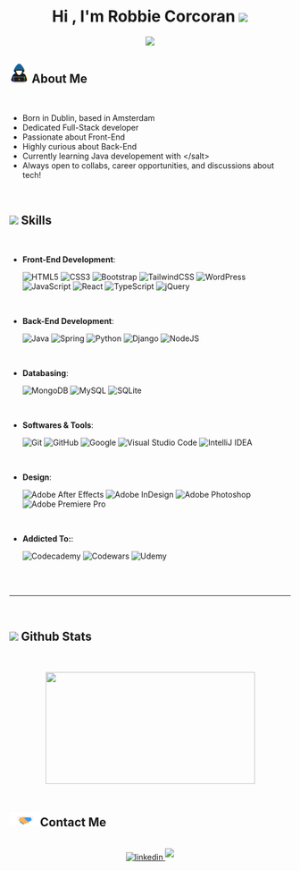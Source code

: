 <h1 align="center"><b>Hi , I'm Robbie Corcoran </b><img src="https://media.giphy.com/media/hvRJCLFzcasrR4ia7z/giphy.gif" width="35"></h1>

<p align="center">
  <a href="https://github.com/DenverCoder1/readme-typing-svg"><img src="https://readme-typing-svg.herokuapp.com?font=Time+New+Roman&color=cyan&size=25&center=true&vCenter=true&width=600&height=100&lines=Full-Stack+Java+Developer;Design+Enthusiast;Learning+Addict;Curious+About+Everything+Tech;Team+Player"></a>
</p>

## <img src = "https://github.com/0xAbdulKhalid/0xAbdulKhalid/raw/main/assets/mdImages/about_me.gif" width = 35px> <b> About Me</b>

<br>

- Born in Dublin, based in Amsterdam
- Dedicated Full-Stack developer
- Passionate about Front-End
- Highly curious about Back-End
- Currently learning Java developement with \<\/salt\>
- Always open to collabs, career opportunities, and discussions about tech!

<br>

## <img src="https://media2.giphy.com/media/QssGEmpkyEOhBCb7e1/giphy.gif?cid=ecf05e47a0n3gi1bfqntqmob8g9aid1oyj2wr3ds3mg700bl&rid=giphy.gif" width ="35px"><b> Skills</b>
<br>

<p align="center">
      
- **Front-End Development**:

   ![HTML5](https://img.shields.io/badge/HTML5%20-%23E34F26.svg?style=for-the-badge&logo=html5&logoColor=white)
   ![CSS3](https://img.shields.io/badge/CSS%20-%231572B6.svg?style=for-the-badge&logo=css3&logoColor=white)
   ![Bootstrap](https://img.shields.io/badge/bootstrap-%238511FA.svg?style=for-the-badge&logo=bootstrap&logoColor=white)
   ![TailwindCSS](https://img.shields.io/badge/tailwindcss-%2338B2AC.svg?style=for-the-badge&logo=tailwind-css&logoColor=white)
   ![WordPress](https://img.shields.io/badge/WordPress-%23117AC9.svg?style=for-the-badge&logo=WordPress&logoColor=white)
   ![JavaScript](https://img.shields.io/badge/JavaScript%20-%23F7DF1E.svg?style=for-the-badge&logo=javascript&logoColor=black)
   ![React](https://img.shields.io/badge/react-%2320232a.svg?style=for-the-badge&logo=react&logoColor=%2361DAFB)
   ![TypeScript](https://img.shields.io/badge/typescript-%23007ACC.svg?style=for-the-badge&logo=typescript&logoColor=white)
   ![jQuery](https://img.shields.io/badge/jquery-%230769AD.svg?style=for-the-badge&logo=jquery&logoColor=white)

<br>

- **Back-End Development**:
  
  ![Java](https://img.shields.io/badge/java-%23ED8B00.svg?style=for-the-badge&logo=openjdk&logoColor=white)
  ![Spring](https://img.shields.io/badge/spring-%236DB33F.svg?style=for-the-badge&logo=spring&logoColor=white)
  ![Python](https://img.shields.io/badge/Python%20-%2314354C.svg?style=for-the-badge&logo=python&logoColor=white)
  ![Django](https://img.shields.io/badge/django-%23092E20.svg?style=for-the-badge&logo=django&logoColor=white)
  ![NodeJS](https://img.shields.io/badge/node.js-6DA55F?style=for-the-badge&logo=node.js&logoColor=white)
  
  <br>

- **Databasing**:
  
  ![MongoDB](https://img.shields.io/badge/MongoDB-%234ea94b.svg?style=for-the-badge&logo=mongodb&logoColor=white)
  ![MySQL](https://img.shields.io/badge/mysql-%2300f.svg?style=for-the-badge&logo=mysql&logoColor=white)
  ![SQLite](https://img.shields.io/badge/sqlite-%2307405e.svg?style=for-the-badge&logo=sqlite&logoColor=white)
    
<br>

- **Softwares & Tools**:

    ![Git](https://img.shields.io/badge/git-%23F05033.svg?style=for-the-badge&logo=git&logoColor=white)
    ![GitHub](https://img.shields.io/badge/github-%23121011.svg?style=for-the-badge&logo=github&logoColor=white)
    ![Google](https://img.shields.io/badge/google-%234285F4.svg?style=for-the-badge&logo=google&logoColor=white)
    ![Visual Studio Code](https://img.shields.io/badge/Visual%20Studio%20Code-0078d7.svg?style=for-the-badge&logo=visual-studio-code&logoColor=white)
    ![IntelliJ IDEA](https://img.shields.io/badge/IntelliJIDEA-000000.svg?style=for-the-badge&logo=intellij-idea&logoColor=white) 

<br>

- **Design**:

  ![Adobe After Effects](https://img.shields.io/badge/After%20Effects-9999FF.svg?style=for-the-badge&logo=Adobe%20After%20Effects&logoColor=white)
  ![Adobe InDesign](https://img.shields.io/badge/InDesign-49021F?style=for-the-badge&logo=adobeindesign&logoColor=white)
  ![Adobe Photoshop](https://img.shields.io/badge/photoshop-%2331A8FF.svg?style=for-the-badge&logo=adobe%20photoshop&logoColor=white)
  ![Adobe Premiere Pro](https://img.shields.io/badge/Premiere%20Pro-9999FF.svg?style=for-the-badge&logo=Adobe%20Premiere%20Pro&logoColor=white) 
  
  <br>

- **Addicted To:**:
  
  ![Codecademy](https://img.shields.io/badge/Codecademy-FFF0E5?style=for-the-badge&logo=codecademy&logoColor=1F243A)
  ![Codewars](https://img.shields.io/badge/Codewars-B1361E?style=for-the-badge&logo=codewars&logoColor=grey)
  ![Udemy](https://img.shields.io/badge/Udemy-A435F0?style=for-the-badge&logo=Udemy&logoColor=white)


</p>

<br>
<br>

-----

<br>


## <img src="https://media.giphy.com/media/iY8CRBdQXODJSCERIr/giphy.gif" width="35px"><b> Github Stats </b>
<br>

<div align="center">
<a href="https://github.com/Robbie-Corcoran/">
  <!--
  <img src="https://github-readme-stats.vercel.app/api?username=Robbie-Corcoran&include_all_commits=true&count_private=true&show_icons=true&line_height=20&title_color=7A7ADB&icon_color=2234AE&text_color=D3D3D3&bg_color=0,000000,130F40" width="450" height="200"/>
  -->
  <br>
  <img src="https://github-readme-stats.vercel.app/api/top-langs?username=Robbie-Corcoran&show_icons=true&locale=en&layout=compact&line_height=20&title_color=7A7ADB&icon_color=2234AE&text_color=D3D3D3&bg_color=0,000000,130F40" width="375" height="200"/>
</a>
</div>

<br>

## <img src="https://github.com/0xAbdulKhalid/0xAbdulKhalid/raw/main/assets/mdImages/handshake.gif" width ="55px"><b>Contact Me</b>
<br>
<div align='center'>

<a href="https://linkedin.com/in/robbie-corcoran" target="_blank">
<img src="https://img.shields.io/badge/linkedin:  Robbie Corcoran-%2300acee.svg?color=405DE6&style=for-the-badge&logo=linkedin&logoColor=white" alt=linkedin style="margin-bottom: 5px;"/>
</a>

<a href="mailto:codewithrobbie@gmail.com" target="_blank">
<img src="https://img.shields.io/badge/gmail:  Robbie Corcoran-%23EA4335.svg?style=for-the-badge&logo=gmail&logoColor=white" t=mail style="margin-bottom: 5px;" />
</a>
</div>

